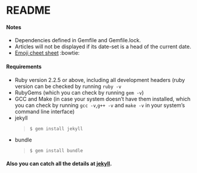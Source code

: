 README
===

#### Notes
* Dependencies defined in Gemfile and Gemfile.lock.
* Articles will not be displayed if its date-set is a head of the current date.
* [Emoji cheet sheet](http://www.emoji-cheat-sheet.com/) :bowtie: 

#### Requirements
* Ruby version 2.2.5 or above, including all development headers (ruby version can be checked by running `ruby -v`
* RubyGems (which you can check by running `gem -v`)
* GCC and Make (in case your system doesn’t have them installed, which you can check by running `gcc -v`,`g++ -v` and `make -v` in your system’s command line interface)
* jekyll
    > ```$ gem install jekyll```
* bundle
    > ```$ gem install bundle```

#### Also you can catch all the details at [jekyll](https://jekyllrb.com).
